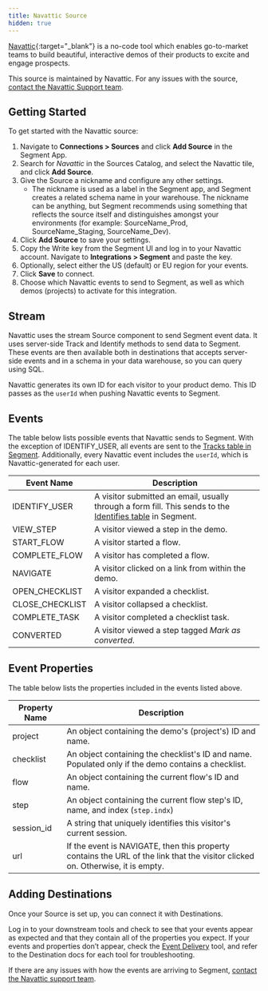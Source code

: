 ```yaml
---
title: Navattic Source
hidden: true
---
```


[Navattic](https://navattic.com/?utm_source=segmentio&utm_medium=docs&utm_campaign=partners){:target="_blank"} is a no-code tool which enables go-to-market teams to build beautiful, interactive demos of their products to excite and engage prospects.

This source is maintained by Navattic. For any issues with the source, [contact the Navattic Support team](mailto:team@navattic.com).

## Getting Started

To get started with the Navattic source:
1. Navigate to **Connections > Sources** and click **Add Source** in the Segment App. 
2. Search for *Navattic* in the Sources Catalog, and select the Navattic tile, and click **Add Source**.
3. Give the Source a nickname and configure any other settings.
   - The nickname is used as a label in the Segment app, and Segment creates a related schema name in your warehouse. The nickname can be anything, but Segment recommends using something that reflects the source itself and distinguishes amongst your environments (for example: SourceName_Prod, SourceName_Staging, SourceName_Dev).
4. Click **Add Source** to save your settings.
5. Copy the Write key from the Segment UI and log in to your Navattic account. Navigate to **Integrations > Segment** and paste the key.
6. Optionally, select either the US (default) or EU region for your events.
7. Click **Save** to connect.
8. Choose which Navattic events to send to Segment, as well as which demos (projects) to activate for this integration.

## Stream

Navattic uses the stream Source component to send Segment event data. It uses server-side Track and Identify methods to send data to Segment. These events are then available both in destinations that accepts server-side events and in a schema in your data warehouse, so you can query using SQL.

Navattic generates its own ID for each visitor to your product demo. This ID passes as the `userId` when pushing Navattic events to Segment.

## Events

The table below lists possible events that Navattic sends to Segment. With the exception of IDENTIFY_USER, all events are sent to the [Tracks table in Segment](/docs/connections/storage/warehouses/schema/#tracks-table). Additionally, every Navattic event includes the `userId`, which is Navattic-generated for each user.

Event Name | Description | 
------------ | ------------|
IDENTIFY_USER | A visitor submitted an email, usually through a form fill. This sends to the [Identifies table](/docs/connections/storage/warehouses/schema/#identifies-table) in Segment.
VIEW_STEP | A visitor viewed a step in the demo.
START_FLOW | A visitor started a flow.
COMPLETE_FLOW | A visitor has completed a flow.
NAVIGATE | A visitor clicked on a link from within the demo.
OPEN_CHECKLIST | A visitor expanded a checklist.
CLOSE_CHECKLIST | A visitor collapsed a checklist.
COMPLETE_TASK | A visitor completed a checklist task.
CONVERTED | A visitor viewed a step tagged *Mark as converted*.

## Event Properties

The table below lists the properties included in the events listed above.

Property Name | Description
--------------- | ------------
project | An object containing the demo's (project's) ID and name.
checklist | An object containing the checklist's ID and name. Populated only if the demo contains a checklist.
flow | An object containing the current flow's ID and name.
step | An object containing the current flow step's ID, name, and index (`step.indx`)
session_id | A string that uniquely identifies this visitor's current session.
url | If the event is NAVIGATE, then this property contains the URL of the link that the visitor clicked on. Otherwise, it is empty.


## Adding Destinations

Once your Source is set up, you can connect it with Destinations.

Log in to your downstream tools and check to see that your events appear as expected and that they contain all of the properties you expect. If your events and properties don’t appear, check the [Event Delivery](/docs/connections/event-delivery/) tool, and refer to the Destination docs for each tool for troubleshooting.

If there are any issues with how the events are arriving to Segment, [contact the Navattic support team](mailto:team@navattic.com).
